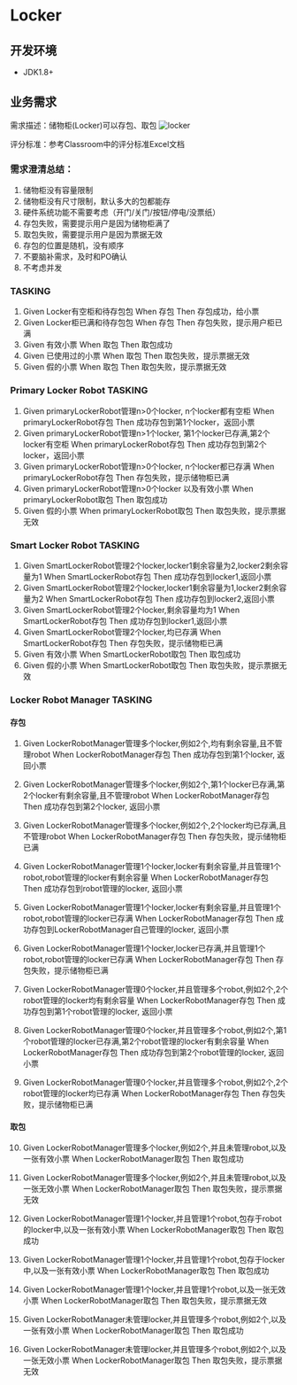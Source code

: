 # Locker

## 开发环境
 - JDK1.8+
 
## 业务需求

需求描述：储物柜(Locker)可以存包、取包
![locker](./locker.png)

评分标准：参考Classroom中的评分标准Excel文档

### 需求澄清总结：
1. 储物柜没有容量限制
2. 储物柜没有尺寸限制，默认多大的包都能存
3. 硬件系统功能不需要考虑（开门/关门/按钮/停电/没票纸）
4. 存包失败，需要提示用户是因为储物柜满了
5. 取包失败，需要提示用户是因为票据无效
6. 存包的位置是随机，没有顺序
7. 不要脑补需求，及时和PO确认
8. 不考虑并发

### TASKING
1. Given Locker有空柜和待存包包  When 存包 Then 存包成功，给小票
2. Given Locker柜已满和待存包包  When 存包 Then 存包失败，提示用户柜已满
3. Given 有效小票               When 取包 Then 取包成功
4. Given 已使用过的小票          When 取包 Then 取包失败，提示票据无效
5. Given 假的小票               When 取包 Then 取包失败，提示票据无效

### Primary Locker Robot TASKING
1. Given primaryLockerRobot管理n>0个locker, n个locker都有空柜                     When primaryLockerRobot存包   Then 成功存包到第1个locker，返回小票
2. Given primaryLockerRobot管理n>1个locker, 第1个locker已存满,第2个locker有空柜    When primaryLockerRobot存包   Then 成功存包到第2个locker，返回小票
3. Given primaryLockerRobot管理n>0个locker, n个locker都已存满                     When primaryLockerRobot存包   Then 存包失败，提示储物柜已满
4. Given primaryLockerRobot管理n>0个locker 以及有效小票                           When primaryLockerRobot取包   Then 取包成功
5. Given 假的小票   When primaryLockerRobot取包  Then 取包失败，提示票据无效


### Smart Locker Robot TASKING
1. Given SmartLockerRobot管理2个locker,locker1剩余容量为2,locker2剩余容量为1     When SmartLockerRobot存包     Then 成功存包到locker1,返回小票
2. Given SmartLockerRobot管理2个locker,locker1剩余容量为1,locker2剩余容量为2     When SmartLockerRobot存包     Then 成功存包到locker2,返回小票
3. Given SmartLockerRobot管理2个locker,剩余容量均为1                            When SmartLockerRobot存包     Then 成功存包到locker1,返回小票
4. Given SmartLockerRobot管理2个locker,均已存满                                When SmartLockerRobot存包     Then 存包失败，提示储物柜已满
5. Given 有效小票                                                             When SmartLockerRobot取包     Then 取包成功
6. Given 假的小票                                                             When SmartLockerRobot取包     Then 取包失败，提示票据无效

### Locker Robot Manager TASKING
#### 存包
1.  Given LockerRobotManager管理多个locker,例如2个,均有剩余容量,且不管理robot
    When LockerRobotManager存包
    Then 成功存包到第1个locker, 返回小票

2.  Given LockerRobotManager管理多个locker,例如2个,第1个locker已存满,第2个locker有剩余容量,且不管理robot
    When LockerRobotManager存包
    Then 成功存包到第2个locker, 返回小票

3.  Given LockerRobotManager管理多个locker,例如2个,2个locker均已存满,且不管理robot
    When LockerRobotManager存包
    Then 存包失败，提示储物柜已满

4.  Given LockerRobotManager管理1个locker,locker有剩余容量,并且管理1个robot,robot管理的locker有剩余容量
    When LockerRobotManager存包
    Then 成功存包到robot管理的locker, 返回小票

5.  Given LockerRobotManager管理1个locker,locker有剩余容量,并且管理1个robot,robot管理的locker已存满
    When LockerRobotManager存包
    Then 成功存包到LockerRobotManager自己管理的locker, 返回小票

6.  Given LockerRobotManager管理1个locker,locker已存满,并且管理1个robot,robot管理的locker已存满
    When LockerRobotManager存包
    Then 存包失败，提示储物柜已满

7.  Given LockerRobotManager管理0个locker,并且管理多个robot,例如2个,2个robot管理的locker均有剩余容量
    When LockerRobotManager存包
    Then 成功存包到第1个robot管理的locker, 返回小票

8.  Given LockerRobotManager管理0个locker,并且管理多个robot,例如2个,第1个robot管理的locker已存满,第2个robot管理的locker有剩余容量
    When LockerRobotManager存包
    Then 成功存包到第2个robot管理的locker, 返回小票

9.  Given LockerRobotManager管理0个locker,并且管理多个robot,例如2个,2个robot管理的locker均已存满
    When LockerRobotManager存包
    Then 存包失败，提示储物柜已满

#### 取包

10. Given LockerRobotManager管理多个locker,例如2个,并且未管理robot,以及一张有效小票
    When LockerRobotManager取包
    Then 取包成功

11. Given LockerRobotManager管理多个locker,例如2个,并且未管理robot,以及一张无效小票
    When LockerRobotManager取包
    Then 取包失败，提示票据无效

12. Given LockerRobotManager管理1个locker,并且管理1个robot,包存于robot的locker中,以及一张有效小票
   When LockerRobotManager取包
   Then 取包成功

13. Given LockerRobotManager管理1个locker,并且管理1个robot,包存于locker中,以及一张有效小票
   When LockerRobotManager取包
   Then 取包成功

14. Given LockerRobotManager管理1个locker,并且管理1个robot,以及一张无效小票
   When LockerRobotManager取包
   Then 取包失败，提示票据无效

15. Given LockerRobotManager未管理locker,并且管理多个robot,例如2个,以及一张有效小票
    When LockerRobotManager取包
    Then 取包成功

16. Given LockerRobotManager未管理locker,并且管理多个robot,例如2个,以及一张无效小票
    When LockerRobotManager取包
    Then 取包失败，提示票据无效